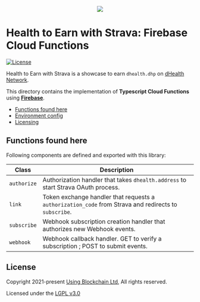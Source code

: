 
<p align="center"><img src="https://dhealth.network/wp-content/uploads/2021/01/dHealth-Network-Logo-color-change.png"></p>

# Health to Earn with Strava: Firebase Cloud Functions

[![License](https://img.shields.io/badge/License-LGPL%203.0%20only-blue.svg)](https://opensource.org/licenses/LGPL-3.0)

Health to Earn with Strava is a showcase to earn `dhealth.dhp` on [dHealth Network][parent-url].

This directory contains the implementation of **Typescript Cloud Functions** using [**Firebase**](https://firebase.google.com/docs/functions).

- [Functions found here](#functions-found-here)
- [Environment config](#environment)
- [Licensing](#license)

## Functions found here

Following components are defined and exported with this library:

| Class | Description |
| --- | --- |
| `authorize` | Authorization handler that takes `dhealth.address` to start Strava OAuth process. |
| `link` | Token exchange handler that requests a `authorization_code` from Strava and redirects to `subscribe`. |
| `subscribe` | Webhook subscription creation handler that authorizes new Webhook events. |
| `webhook` | Webhook callback handler. GET to verify a subscription ; POST to submit events. |

## License

Copyright 2021-present [Using Blockchain Ltd][ref-ltd], All rights reserved.

Licensed under the [LGPL v3.0](LICENSE)

[ref-ltd]: https://using-blockchain.org
[parent-url]: https://dhealth.network
